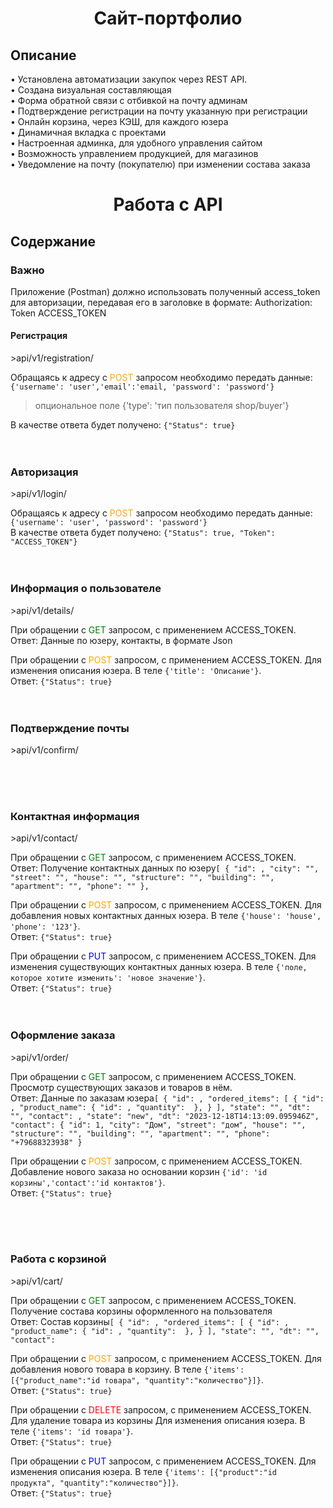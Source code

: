 <link rel="stylesheet" href="css/style.css" />
<h1 align="center"> Сайт-портфолио </h1>
<h2>Описание</h2>
• Установлена автоматизации закупок через REST API.<br/>
• Создана визуальная составляющая<br/>
• Форма обратной связи с отбивкой на почту админам<br/>
• Подтверждение регистрации на почту указанную при регистрации<br/>
• Онлайн корзина, через КЭШ, для каждого юзера<br/>
• Динамичная вкладка с проектами<br/>
• Настроенная админка, для удобного управления сайтом<br/>
• Возможность управлением продукцией, для магазинов<br/>
• Уведомление на почту (покупателю) при изменении состава заказа<br/>

<h1 align="center"> Работа с API </h1>
<h2>Содержание</h2>
<h3>Важно</h3>
Приложение (Postman) должно использовать полученный access_token для авторизации, передавая его в заголовке в формате:
Authorization: Token ACCESS_TOKEN

<h4>Регистрация</h3>
>api/v1/registration/
 
Обращаясь к адресу с <span style="color: orange">POST</span> запросом необходимо передать данные: ```{'username': 'user','email':'email, 'password': 'password'}```
>опциональное поле {'type': 'тип пользователя shop/buyer'}
 

В качестве ответа будет получено: 
```{"Status": true}```<br/><br/><br/>
<h3>Авторизация</h3>
>api/v1/login/
 
Обращаясь к адресу с <span style="color: orange">POST</span> запросом необходимо передать данные: ```{'username': 'user', 'password': 'password'}```
<br/>
В качестве ответа будет получено: ```{"Status": true, "Token": "ACCESS_TOKEN"}```<br/><br/><br/>

<h3>Информация о пользователе</h3>
>api/v1/details/
 
При обращении с <span style="color: green">GET</span> запросом, с применением ACCESS_TOKEN.
<br/>
Ответ: Данные по юзеру, контакты, в формате Json

При обращении с <span style="color: orange">POST</span> запросом, с применением ACCESS_TOKEN. 
Для изменения описания юзера. В теле ```{'title': 'Описание'}```. <br/>
Ответ: ```{"Status": true}```<br/><br/><br/>

<h3>Подтверждение почты</h3>
>api/v1/confirm/

<br/><br/><br/>

<h3>Контактная информация</h3>
>api/v1/contact/

При обращении с <span style="color: green">GET</span> запросом, с применением ACCESS_TOKEN.
<br/>
Ответ: Получение контактных данных по юзеру```[
    {
        "id": ,
        "city": "",
        "street": "",
        "house": "",
        "structure": "",
        "building": "",
        "apartment": "",
        "phone": ""
    },```

При обращении с <span style="color: orange">POST</span> запросом, с применением ACCESS_TOKEN.
Для добавления новых контактных данных юзера. В теле ```{'house': 'house', 'phone': '123'}```. <br/>
Ответ: ```{"Status": true}```

При обращении с <span style="color: blue">PUT</span> запросом, с применением ACCESS_TOKEN.
Для изменения существующих контактных данных юзера. В теле ```{'поле, которое хотите изменить': 'новое значение'}```. <br/>
Ответ: ```{"Status": true}```
<br/><br/><br/>

<h3>Оформление заказа</h3>
>api/v1/order/

При обращении с <span style="color: green">GET</span> запросом, с применением ACCESS_TOKEN. Просмотр существующих заказов и товаров в нём.
<br/>
Ответ: Данные по заказам юзера```[
    {
        "id": ,
        "ordered_items": [
            {
                "id": ,
                "product_name": {
                    "id": ,
                    "quantity": 
                },
            }
        ],
        "state": "",
        "dt": "",
        "contact":
,
        "state": "new",
        "dt": "2023-12-18T14:13:09.095946Z",
        "contact": {
            "id": 1,
            "city": "Дом",
            "street": "дом",
            "house": "",
            "structure": "",
            "building": "",
            "apartment": "",
            "phone": "+79688323938"
        }```

При обращении с <span style="color: orange">POST</span> запросом, с применением ACCESS_TOKEN.
Добавление нового заказа но основании корзин  ```{'id': 'id корзины','contact':'id контактов'}```. <br/>
Ответ: ```{"Status": true}```

<br/><br/><br/>

<h3>Работа с корзиной</h3>
>api/v1/cart/

При обращении с <span style="color: green">GET</span> запросом, с применением ACCESS_TOKEN. Получение состава корзины оформленного на пользователя
<br/>
Ответ: Состав корзины```[
    {
        "id": ,
        "ordered_items": [
            {
                "id": ,
                "product_name": {
                    "id": ,
                    "quantity": 
                },
            }
        ],
        "state": "",
        "dt": "",
        "contact": ```

При обращении с <span style="color: orange">POST</span> запросом, с применением ACCESS_TOKEN.
Для добавления нового товара в корзину. В теле ```{'items': [{"product_name":"id товара", "quantity":"количество"}]}```. <br/>
Ответ: ```{"Status": true}```

При обращении с <span style="color: red">DELETE</span> запросом, с применением ACCESS_TOKEN. Для удаление товара из корзины
Для изменения описания юзера. В теле ```{'items': 'id товара'}```. <br/>
Ответ: ```{"Status": true}```

При обращении с <span style="color: blue">PUT</span> запросом, с применением ACCESS_TOKEN.
Для изменения описания юзера. В теле ```{'items': [{"product":"id продукта", "quantity":"количество"}]}```. <br/>
Ответ: ```{"Status": true}```
<br/><br/><br/>